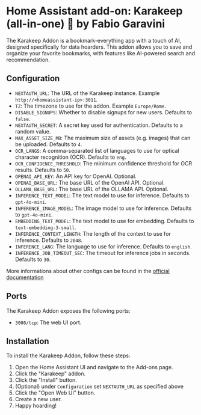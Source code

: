 # Home Assistant add-on: Karakeep (all-in-one) 💾 by Fabio Garavini

The Karakeep Addon is a bookmark-everything app with a touch of AI, designed specifically for data hoarders. This addon allows you to save and organize your favorite bookmarks, with features like AI-powered search and recommendation.

## Configuration

- `NEXTAUTH_URL`: The URL of the Karakeep instance. Example `http://<homeassistant-ip>:3011`.
- `TZ`: The timezone to use for the addon. Example `Europe/Rome`.
- `DISABLE_SIGNUPS`: Whether to disable signups for new users. Defaults to `false`.
- `NEXTAUTH_SECRET`: A secret key used for authentication. Defaults to a random value.
- `MAX_ASSET_SIZE_MB`: The maximum size of assets (e.g. images) that can be uploaded. Defaults to `4`.
- `OCR_LANGS`: A comma-separated list of languages to use for optical character recognition (OCR). Defaults to `eng`.
- `OCR_CONFIDENCE_THRESHOLD`: The minimum confidence threshold for OCR results. Defaults to `50`.
- `OPENAI_API_KEY`: An API key for OpenAI. Optional.
- `OPENAI_BASE_URL`: The base URL of the OpenAI API. Optional.
- `OLLAMA_BASE_URL`: The base URL of the OLLAMA API. Optional.
- `INFERENCE_TEXT_MODEL`: The text model to use for inference. Defaults to `gpt-4o-mini`.
- `INFERENCE_IMAGE_MODEL`: The image model to use for inference. Defaults to `gpt-4o-mini`.
- `EMBEDDING_TEXT_MODEL`: The text model to use for embedding. Defaults to `text-embedding-3-small`.
- `INFERENCE_CONTEXT_LENGTH`: The length of the context to use for inference. Defaults to `2048`.
- `INFERENCE_LANG`: The language to use for inference. Defaults to `english`.
- `INFERENCE_JOB_TIMEOUT_SEC`: The timeout for inference jobs in seconds. Defaults to `30`.

More informations about other configs can be found in the [official documentation](https://docs.karakeep.app/configuration)

## Ports

The Karakeep Addon exposes the following ports:

- `3000/tcp`: The web UI port.

## Installation

To install the Karakeep Addon, follow these steps:

1. Open the Home Assistant UI and navigate to the Add-ons page.
1. Click the "Karakeep" addon.
1. Click the "Install" button.
1. (Optional) under `Configuration` set `NEXTAUTH_URL` as specified above
1. Click the "Open Web UI" button.
1. Create a new user.
1. Happy hoarding!
